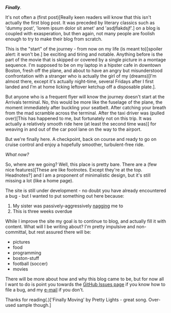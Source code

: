 ***Finally***.

It's not often a (first post)[Really keen readers will know that this isn't actually the first blog post. It was preceded by literary classics such as 'dummy post', 'lorem ipsum dolor sit amet' and 'asdjflakdsjf'.] on a blog is coupled with exasperation, but then again, not many people are foolish enough to try to make their blog from scratch.

This is the "start" of the journey - from now on my life (is meant to)[spoiler alert: it won't be.] be exciting and tiring and notable. Anything before is the part of the movie that is skipped or covered by a single picture in a montage sequence. I'm supposed to be on my laptop in a hipster cafe in downtown Boston, fresh off the plane, and about to have an angry but misunderstood confrontation with a stranger who is actually the girl of my (dreams)[I'm almost there, except it's actually night-time, several Fridays after I first landed and I'm at home licking leftover ketchup off a disposable plate.].

But anyone who is a frequent flyer will know the journey doesn't start at the Arrivals terminal. No,  this would be more like the fuselage of the plane, the moment immediately after buckling your seatbelt. After catching your breath from the mad scramble across the terminal. After the taxi driver was (pulled over)[This has happened to me, but fortunately not on this trip. It was actually a relatively smooth ride here (at least the second time was)] for weaving in and out of the car pool lane on the way to the airport.

But we're finally here. A checkpoint, back on course and ready to go on cruise control and enjoy a hopefully smoother, turbulent-free ride.

*What now?*

So, where are we going? Well, this place is pretty bare. There are a (few nice features)[These are like footnotes. Except they're at the top. Headnotes?] and I am a proponent of minimalistic design, but it's still missing a lot (like a home page).

The site is still under development - no doubt you have already encountered a bug - but I wanted to put something out here because:

1. My sister was passively-aggressively [nagging](https://twitter.com/naoswestvillage/statuses/461690495245500416) me to
2. This is three weeks overdue


While I improve the site my goal is to continue to blog, and actually fill it with content. What will I be writing about? I'm pretty impulsive and non-committal, but rest assured there will be:

* pictures
* food
* programming
* boston-stuff
* football (soccer)
* movies


There will be more about how and why this blog came to be, but for now all I want to do is point you towards the [GitHub Issues page](https://github.com/thetmkay/joji/issues) if you know how to file a bug, and my [e-mail](mailto:thetmkay@gmail.com?subject=[Website]) if you don't.

Thanks for reading(.)['Finally Moving' by Pretty Lights - great song. Over-used sample though.]
